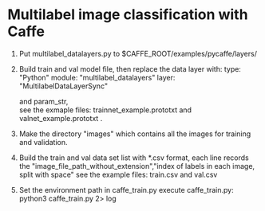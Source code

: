 # Multilabel image classification with Caffe

1. Put multilabel_datalayers.py to $CAFFE_ROOT/examples/pycaffe/layers/

2. Build train and val model file, then replace the data layer with:
   type: "Python"
   module: "multilabel_datalayers"
   layer: "MultilabelDataLayerSync"
   
   and param_str,  
   see the exmaple files: trainnet_example.prototxt and valnet_example.prototxt .

3. Make the directory "images" which contains all the images for training and validation.

3. Build the train and val data set list with *.csv format,
   each line records the "image_file_path_without_extension","index of labels in each image, split with space"
   see the example files: train.csv and val.csv

4. Set the environment path in caffe_train.py
   execute caffe_train.py: 
    python3 caffe_train.py 2> log
